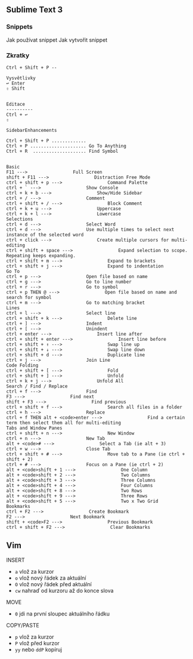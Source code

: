## Sublime Text 3

### Snippets

Jak používat snippet
Jak vytvořit snippet

### Zkratky 

    Ctrl + Shift + P --

    Vysvětlivky
    ↩ Enter
    ⇧ Shift


    Editace
    ----------
    Ctrl + ↩
    ⇧

    SidebarEnhancements

    Ctrl + Shift + P .............
    Ctrl + P ..................... Go To Anything
    Ctrl + R  .................... Find Symbol


    Basic
    F11 --->                 Full Screen
    shift + F11 --->                 Distraction Free Mode
    ctrl + shift + p --->                 Command Palette
    ctrl + ` --->                 Show Console
    ctrl + k + b --->                 Show/Hide Sidebar
    ctrl + / --->                 Comment
    ctrl + shift + / --->                 Block Comment
    ctrl + k + u --->                 Uppercase
    ctrl + k + l --->                 Lowercase
    Selections
    ctrl + d --->                 Select Word
    ctrl + d --->                 Use multiple times to select next instance of the selected word
    ctrl + click --->                 Create multiple cursors for multi-editing
    ctrl + shift + space --->                 Expand selection to scope. Repeating keeps expanding.
    ctrl + shift + m --->                 Expand to brackets
    ctrl + shift + j --->                 Expand to indentation
    Go To
    ctrl + p --->                 Open file based on name
    ctrl + g --->                 Go to line number
    ctrl + r --->                 Go to symbol
    ctrl + p THEN @ --->                 Open file based on name and search for symbol
    ctrl + m --->                 Go to matching bracket
    Lines
    ctrl + l --->                 Select line
    ctrl + shift + k --->                 Delete line
    ctrl + ] --->                 Indent
    ctrl + [ --->                 Unindent
    ctrl + enter --->                 Insert line after
    ctrl + shift + enter --->                 Insert line before
    ctrl + shift + ↑ --->                 Swap line up
    ctrl + shift + ↓ --->                 Swap line down
    ctrl + shift + d --->                 Duplicate line
    ctrl + j --->                 Join Line
    Code Folding
    ctrl + shift + [ --->                 Fold
    ctrl + shift + ] --->                 Unfold
    ctrl + k + j --->                 Unfold All
    Search / Find / Replace
    ctrl + f --->                 Find
    F3 --->                 Find next
    shift + F3 --->                 Find previous
    ctrl + shift + f --->                 Search all files in a folder
    ctrl + h --->                 Replace
    ctrl + f THEN alt + <code>enter --->                 Find a certain term then select them all for multi-editing
    Tabs and Window Panes
    ctrl + shift + n --->                 New Window
    ctrl + n --->                 New Tab
    alt + <code># --->                 Select a Tab (ie alt + 3)
    ctrl + w --->                 Close Tab
    ctrl + shift + # --->                 Move tab to a Pane (ie ctrl + shift + 2)
    ctrl + # --->                 Focus on a Pane (ie ctrl + 2)
    alt + <code>shift + 1 --->                 One Column
    alt + <code>shift + 2 --->                 Two Columns
    alt + <code>shift + 3 --->                 Three Columns
    alt + <code>shift + 4 --->                 Four Columns
    alt + <code>shift + 8 --->                 Two Rows
    alt + <code>shift + 9 --->                 Three Rows
    alt + <code>shift + 5 --->                 Two x Two Grid
    Bookmarks
    ctrl + F2 --->                 Create Bookmark
    F2 --->                 Next Bookmark
    shift + <code>F2 --->                 Previous Bookmark
    ctrl + shift + F2 --->                 Clear Bookmarks 


## Vim


INSERT

- `a` vlož za kurzor
- `o` vlož nový řádek za aktuální
- `O` vlož nový řádek před aktuální
- `cw` nahraď od kurzoru až do konce slova

MOVE

- `0` jdi na první sloupec aktuálního řádku

COPY/PASTE

- `p` vlož za kurzor
- `P` vlož před kurzor
- `yy` nebo `ddP` kopíruj 
